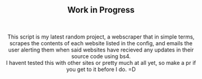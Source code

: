 <h2 align=center>Work in Progress</h2>

<br>

<p align=center>This script is my latest random project, a webscraper that in simple terms, scrapes the contents of each website listed in the config, and emails the user alerting them when said websites have recieved any updates in their source code using bs4.<br>I havent tested this with other sites or pretty much at all yet, so make a pr if you get to it before I do. =D</p>